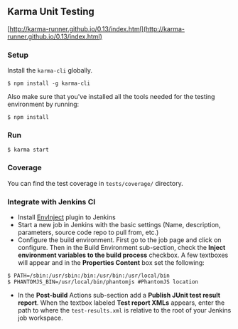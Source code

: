 ## Karma Unit Testing

[http://karma-runner.github.io/0.13/index.html](http://karma-runner.github.io/0.13/index.html)

### Setup

Install the `karma-cli` globally.
```shell
$ npm install -g karma-cli
```

Also make sure that you've installed all the tools needed for the testing environment by running:
```shell
$ npm install
```

### Run
```shell
$ karma start
```

### Coverage
You can find the test coverage in `tests/coverage/` directory.

### Integrate with Jenkins CI
* Install [EnvInject](https://wiki.jenkins-ci.org/display/JENKINS/EnvInject+Plugin) plugin to Jenkins
* Start a new job in Jenkins with the basic settings (Name, description, parameters, source code repo to pull from, etc.)
* Configure the build environment. First go to the job page and click on configure. Then in the Build Environment sub-section, check the **Inject environment variables to the build process** checkbox. A few textboxes will appear and in the **Properties Content** box set the following:
```shell
$ PATH=/sbin:/usr/sbin:/bin:/usr/bin:/usr/local/bin
$ PHANTOMJS_BIN=/usr/local/bin/phantomjs #PhantomJS location
```
* In the **Post-build** Actions sub-section add a **Publish JUnit test result report**. When the textbox labeled **Test report XMLs** appears, enter the path to where the `test-results.xml` is relative to the root of your Jenkins job workspace.
